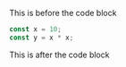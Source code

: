 This is before the code block

```js
const x = 10;
const y = x * x;
```

This is after the code block

